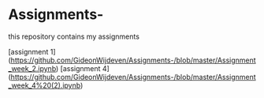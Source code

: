 # Assignments-
this repository contains my assignments

[assignment 1] (https://github.com/GideonWijdeven/Assignments-/blob/master/Assignment_week_2.ipynb)
[assignment 4] (https://github.com/GideonWijdeven/Assignments-/blob/master/Assignment_week_4%20(2).ipynb)
